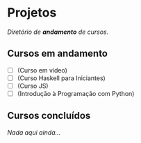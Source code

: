 # Projetos

*Diretório de **andamento** de cursos.*

## Cursos em andamento

- [ ] (Curso em vídeo)
- [ ] (Curso Haskell para Iniciantes)
- [ ] (Curso JS)
- [ ] (Introdução à Programação com Python)

## Cursos concluídos

*Nada aqui ainda...*
